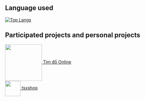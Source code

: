 ## Language used
[![Top Langs](https://github-readme-stats.vercel.app/api/top-langs/?username=thanh2oone)](https://github.com/anuraghazra/github-readme-stats)

## Participated projects and personal projects <br>
<a href="http://timlaido.online" target="_blank">
<img align="center" src="https://firebasestorage.googleapis.com/v0/b/shopweb-dev.appspot.com/o/timdoonline.svg?alt=media&token=3f618e07-3a30-4744-8325-143d3cb2262f" width="120"/> Tìm đồ Online</a><br>

<a href="https://tsxshop.me" target="_blank">
<img align="center" src="https://firebasestorage.googleapis.com/v0/b/shopweb-dev.appspot.com/o/avt.svg?alt=media&token=1400dd09-6596-44bc-9cc7-327babf0ff3f" width="50"/> tsxshop</a>
